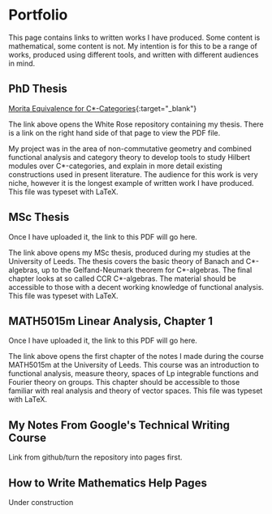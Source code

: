 # Portfolio
This page contains links to written works I have produced. Some content is mathematical, some content is not. My intention is for this to be a range of works, produced using different tools, and written with different audiences in mind.

## PhD Thesis
[Morita Equivalence for C*-Categories](https://etheses.whiterose.ac.uk/32345/){:target="_blank"}

The link above opens the White Rose repository containing my thesis. There is a link on the right hand side of that page to view the PDF file. 

My project was in the  area of non-commutative geometry and combined functional analysis and category theory to develop tools to study Hilbert modules over C*-categories, and explain in more detail existing constructions used in present literature. The audience for this work is very niche, however it is the longest example of written work I have produced. This file was typeset with LaTeX.

## MSc Thesis
Once I have uploaded it, the link to this PDF will go here.

The link above opens my MSc thesis, produced during my studies at the University of Leeds. The thesis covers the basic theory of Banach and C*-algebras, up to the Gelfand-Neumark theorem for C*-algebras. The final chapter looks at so called CCR C*-algebras. The material should be accessible to those with a decent working knowledge of functional analysis. This file was typeset with LaTeX.

## MATH5015m Linear Analysis, Chapter 1
Once I have uploaded it, the link to this PDF will go here.

The link above opens the first chapter of the notes I made during the course MATH5015m at the University of Leeds. This course was an introduction to functional analysis, measure theory, spaces of Lp integrable functions and Fourier theory on groups. This chapter should be accessible to those familiar with real analysis and theory of vector spaces. This file was typeset with LaTeX.

## My Notes From Google's Technical Writing Course
Link from github/turn the repository into pages first.

## How to Write Mathematics Help Pages
Under construction

